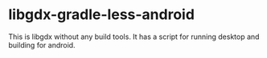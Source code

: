 # libgdx-gradle-less-android
This is libgdx without any build tools. It has a script for running desktop and building for android.
